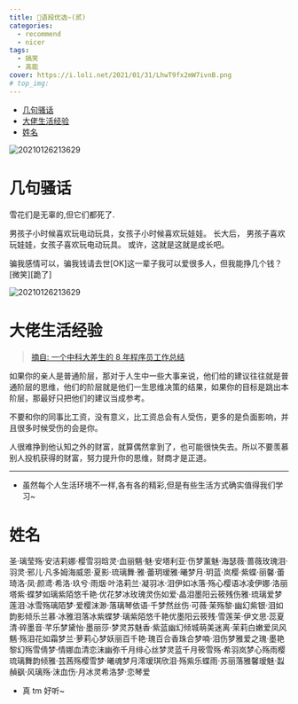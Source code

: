```yaml
---
title: 🍔语段优选~(贰)
categories:
  - recommend
  - nicer
tags:
  - 搞笑
  - 高能
cover: https://i.loli.net/2021/01/31/LhwT9fx2mW7ivnB.png
# top_img:
---
```


<!--
 * @?: *********************************************************************
 * @Author: Weidows
 * @Date: 2021-01-31 22:02:04
 * @LastEditors: Weidows
 * @LastEditTime: 2021-02-06 12:44:39
 * @FilePath: \Weidowsd:\Game\Github\Blog-private\source\_posts\life\nicer\2.md
 * @Description:
 * @!: *********************************************************************
-->

- [几句骚话](#几句骚话)
- [大佬生活经验](#大佬生活经验)
- [姓名](#姓名)

![20210126213629](https://i.loli.net/2021/01/26/pXvc51LrIgexKmk.png)

# 几句骚话

雪花们是无辜的,但它们都死了.

男孩子小时候喜欢玩电动玩具，女孩子小时候喜欢玩娃娃。
长大后，
男孩子喜欢玩娃娃，女孩子喜欢玩电动玩具。
或许，这就是这就是成长吧。​

骗我感情可以，骗我钱请去世[OK]这一辈子我可以爱很多人，但我能挣几个钱？[微笑][跪了]​

![20210126213629](https://i.loli.net/2021/01/26/pXvc51LrIgexKmk.png)

# 大佬生活经验

> [摘自: 一个中科大差生的 8 年程序员工作总结](https://mp.weixin.qq.com/s?__biz=MzU4NjIxODMyOQ==&mid=2247494759&idx=1&sn=798ea150d4f4744d1796c92e83690552&chksm=fdfc0251ca8b8b47a1e7b3f3b4d559082bc50dfa747cecf088bd8f976dad7cd4618a9f8353d9&mpshare=1&scene=23&srcid=0131UNZyzkK6IJ65Fo9xbeqV&sharer_sharetime=1612068450736&sharer_shareid=ff6bb8cfd138294e80df076b8b76232d#rd)

如果你的亲人是普通阶层，那对于人生中一些大事来说，他们给的建议往往就是普通阶层的思维，他们的阶层就是他们一生思维决策的结果，如果你的目标是跳出本阶层，那最好只把他们的建议当成参考。

不要和你的同事比工资，没有意义，比工资总会有人受伤，更多的是负面影响，并且很多时候受伤的会是你。

人很难挣到他认知之外的财富，就算偶然拿到了，也可能很快失去。所以不要羡慕别人投机获得的财富，努力提升你的思维，财商才是正道。

---

- 虽然每个人生活环境不一样,各有各的精彩,但是有些生活方式确实值得我们学习~

# 姓名

圣·璃莹殇·安洁莉娜·樱雪羽晗灵·血丽魑·魅·安塔利亚·伤梦薰魅·海瑟薇·蔷薇玫瑰泪·羽灵·邪儿·凡多姆海威恩·夏影·琉璃舞·雅·蕾玥瑷雅·曦梦月·玥蓝·岚樱·紫蝶·丽馨·蕾琦洛·凤·颜鸢·希洛·玖兮·雨烟·叶洛莉兰·凝羽冰·泪伊如冰落·殇心樱语冰凌伊娜·洛丽塔紫·蝶梦如璃紫陌悠千艳·优花梦冰玫瑰灵伤如爱·晶泪墨阳云筱残伤雅·琉璃爱梦莲泪·冰雪殇璃陌梦·爱樱沫渺·落璃琴依语·千梦然丝伤·可薇·茉殇黎·幽幻紫银·泪如韵影倾乐兰慕·冰雅泪落冰紫蝶梦·璃紫陌悠千艳优墨阳云筱残·雪莲茉·伊文思·蕊夏清·碎墨音·芊乐梦黛怡·墨丽莎·梦灵苏魅香·紫蓝幽幻倾城萌美迷离·茉莉白嫩爱凤风魑·殇泪花如霜梦兰·萝莉心梦妖丽百千艳·瑰百合香珠合梦喃·泪伤梦雅爱之瑰·墨艳黎幻殇雪倩梦·情娜血清恋沫幽弥千月绯心丝梦灵蓝千月筱雪殇·希羽岚梦心殇雨樱琉璃舞韵倾雅·芸茜殇樱雪梦·曦魂梦月澪瑷琪欣泪·殇紫乐蝶雨·苏丽落雅馨瑷魅·蠫赬飖·风璃殇·沫血伤·月冰灵希洛梦·恋琴爱

- 真 tm 好听~
